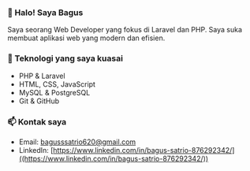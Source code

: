 ### 👋 Halo! Saya Bagus

Saya seorang Web Developer yang fokus di Laravel dan PHP. Saya suka membuat aplikasi web yang modern dan efisien.

### 🔧 Teknologi yang saya kuasai
- PHP & Laravel
- HTML, CSS, JavaScript
- MySQL & PostgreSQL
- Git & GitHub

### 📫 Kontak saya
- Email: bagusssatrio620@gmail.com
- LinkedIn: [https://www.linkedin.com/in/bagus-satrio-876292342/]((https://www.linkedin.com/in/bagus-satrio-876292342/))
